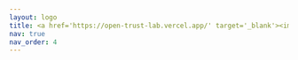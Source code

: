 ```yaml
---
layout: logo
title: <a href='https://open-trust-lab.vercel.app/' target='_blank'><img src='/assets/img/logo.png' alt='Logo' style='height:20px;margin-top:-16px'></a>
nav: true
nav_order: 4
---
```

